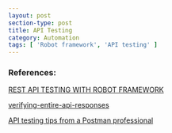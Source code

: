```yaml
---
layout: post
section-type: post
title: API Testing
category: Automation
tags: [ 'Robot framework', 'API testing' ]
---
```


### References:

[REST API TESTING WITH ROBOT FRAMEWORK](https://interworks.com.mk/rest-api-testing-with-robot-framework/)

[verifying-entire-api-responses](http://angiejones.tech/verifying-entire-api-responses/)

[API testing tips from a Postman professional](https://blog.postman.com/2017/07/28/api-testing-tips-from-a-postman-professional/)